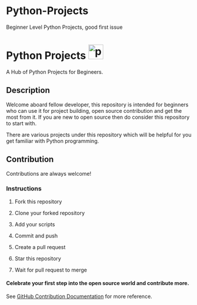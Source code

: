 # Python-Projects
Beginner Level Python Projects, good first issue


# Python Projects <a href="https://emoji.gg/emoji/1887_python"><img src="https://cdn3.emoji.gg/emojis/1887_python.png" width="40px" height="40px" alt="python"></a>
A Hub of Python Projects for Begineers.




## Description

Welcome aboard fellow developer, this repository is intended for beginners who can use it for project building, open source contribution and get the most from it.
If you are new to open source then do consider this repository to start with.

There are various projects under this repository which will be helpful for you get familiar with Python programming.

## Contribution

Contributions are always welcome!

### Instructions
1. Fork this repository

2. Clone your forked repository

3. Add your scripts

4. Commit and push

5. Create a pull request

6. Star this repository

7. Wait for pull request to merge


#### Celebrate your first step into the open source world and contribute more.

See [GitHub Contribution Documentation](https://docs.github.com/en/get-started/quickstart/contributing-to-projects) for more reference.


